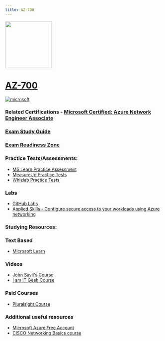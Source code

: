 ```yaml
---
title: AZ-700
---
```


<img src="/az-700.png" width="150" height="150">

# [AZ-700](https://learn.microsoft.com/certifications/exams/az-700)

<a href='https://learn.microsoft.com/en-us/certifications/browse/?type=role-based&levels=intermediate' target="_blank"><img alt='microsoft' src='https://img.shields.io/badge/associate-100000?style=for-the-badge&logo=microsoft&logoColor=white&labelColor=0078D4&color=212221'/></a> 


### Related Certifications - [Microsoft Certified: Azure Network Engineer Associate](https://learn.microsoft.com/en-us/certifications/azure-network-engineer-associate/)

### [Exam Study Guide](https://aka.ms/az700-studyguide)
### [Exam Readiness Zone](https://learn.microsoft.com/en-us/shows/exam-readiness-zone/preparing-for-az-700-design-and-implement-core-networking-infrastructure-1-of-5/)

### Practice Tests/Assessments:
- [MS Learn Practice Assessment](https://learn.microsoft.com/en-us/certifications/exams/az-700/practice/assessment?assessment-type=practice&assessmentId=70)
- [MeasureUp Practice Tests](https://www.measureup.com/microsoft-practice-test-az-700-designing-and-implementing-azure-networking-solutions.html#u44)
- [Whizlab Practice Tests](https://www.whizlabs.com/microsoft-azure-exam-az-700/)

### Labs
- [GitHub Labs](https://aka.ms/az700labs)
- [Applied Skills - Configure secure access to your workloads using Azure networking](https://learn.microsoft.com/en-us/credentials/applied-skills/configure-secure-workloads-use-azure-virtual-networking/)

### Studying Resources:

### Text Based
- [Microsoft Learn](https://learn.microsoft.com/certifications/exams/az-700)
### Videos
- [John Savil's Course](https://www.youtube.com/playlist?list=PLlVtbbG169nGeFODKRZhjqdSxFpSPXVOa)
- [I am IT Geek Course](https://www.youtube.com/watch?v=aM3YPdeln_U&list=PLJBGLF8tZlXPMrwa1ix_Tv5P6RiF8ni3t&pp=iAQB)
### Paid Courses
- [Pluralsight Course](https://www.pluralsight.com/paths/designing-and-implementing-microsoft-azure-networking-solutions-az-700)
### Additional useful resources
- [Microsoft Azure Free Account](https://azure.microsoft.com/en-us/offers/ms-azr-0044p)
- [CISCO Networking Basics course](https://skillsforall.com/course/networking-basics?courseLang=en-US)
